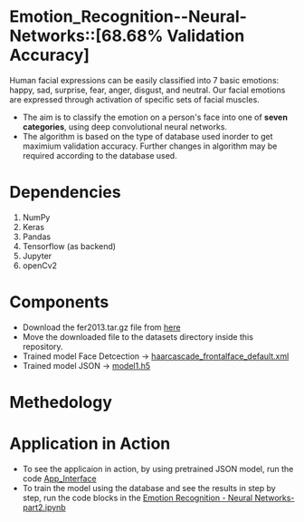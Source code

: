 # Emotion_Recognition--Neural-Networks::[68.68% Validation Accuracy]
Human facial expressions can be easily classified into 7 basic emotions: happy, sad, surprise, fear, anger, disgust, and neutral. Our facial emotions are expressed through activation of specific sets of facial muscles.
* The aim is to classify the emotion on a person's face into one of **seven categories**, using deep convolutional neural networks.
* The algorithm is based on the type of database used inorder to get maximium validation accuracy. Further changes in algorithm may be required according to the database used.

# Dependencies
1. NumPy
2. Keras
3. Pandas
4. Tensorflow (as backend)
5. Jupyter
6. openCv2

# Components
* Download the fer2013.tar.gz file from [here](https://www.kaggle.com/c/challenges-in-representation-learning-facial-expression-recognition-challenge/data)
* Move the downloaded file to the datasets directory inside this repository.
* Trained model Face Detcection -> [haarcascade_frontalface_default.xml](https://github.com/piyush2896/Facial-Expression-Recognition-Challenge/blob/master/face_model.h5)
* Trained model JSON -> [model1.h5](https://github.com/shreyashk09/Emotion-Recognition---Neural-Networks/blob/master/model1.json)

# Methedology


# Application in Action
* To see the applicaion in action, by using pretrained JSON model, run the code [App_Interface](https://github.com/shreyashk09/Emotion-Recognition---Neural-Networks/blob/master/Interface.py)
* To train the model using the database and see the results in step by step, run the code blocks in the [Emotion Recognition - Neural Networks-part2.ipynb](https://github.com/shreyashk09/Emotion-Recognition---Neural-Networks)

